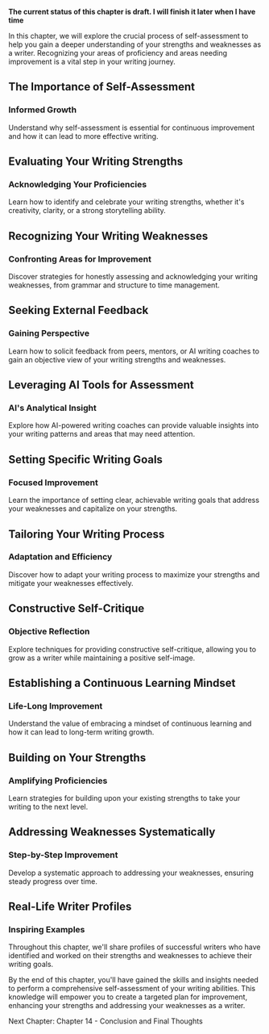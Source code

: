 **The current status of this chapter is draft. I will finish it later when I have time**

In this chapter, we will explore the crucial process of self-assessment to help you gain a deeper understanding of your strengths and weaknesses as a writer. Recognizing your areas of proficiency and areas needing improvement is a vital step in your writing journey.

The Importance of Self-Assessment
---------------------------------

### **Informed Growth**

Understand why self-assessment is essential for continuous improvement and how it can lead to more effective writing.

Evaluating Your Writing Strengths
---------------------------------

### **Acknowledging Your Proficiencies**

Learn how to identify and celebrate your writing strengths, whether it's creativity, clarity, or a strong storytelling ability.

Recognizing Your Writing Weaknesses
-----------------------------------

### **Confronting Areas for Improvement**

Discover strategies for honestly assessing and acknowledging your writing weaknesses, from grammar and structure to time management.

Seeking External Feedback
-------------------------

### **Gaining Perspective**

Learn how to solicit feedback from peers, mentors, or AI writing coaches to gain an objective view of your writing strengths and weaknesses.

Leveraging AI Tools for Assessment
----------------------------------

### **AI's Analytical Insight**

Explore how AI-powered writing coaches can provide valuable insights into your writing patterns and areas that may need attention.

Setting Specific Writing Goals
------------------------------

### **Focused Improvement**

Learn the importance of setting clear, achievable writing goals that address your weaknesses and capitalize on your strengths.

Tailoring Your Writing Process
------------------------------

### **Adaptation and Efficiency**

Discover how to adapt your writing process to maximize your strengths and mitigate your weaknesses effectively.

Constructive Self-Critique
--------------------------

### **Objective Reflection**

Explore techniques for providing constructive self-critique, allowing you to grow as a writer while maintaining a positive self-image.

Establishing a Continuous Learning Mindset
------------------------------------------

### **Life-Long Improvement**

Understand the value of embracing a mindset of continuous learning and how it can lead to long-term writing growth.

Building on Your Strengths
--------------------------

### **Amplifying Proficiencies**

Learn strategies for building upon your existing strengths to take your writing to the next level.

Addressing Weaknesses Systematically
------------------------------------

### **Step-by-Step Improvement**

Develop a systematic approach to addressing your weaknesses, ensuring steady progress over time.

Real-Life Writer Profiles
-------------------------

### **Inspiring Examples**

Throughout this chapter, we'll share profiles of successful writers who have identified and worked on their strengths and weaknesses to achieve their writing goals.

By the end of this chapter, you'll have gained the skills and insights needed to perform a comprehensive self-assessment of your writing abilities. This knowledge will empower you to create a targeted plan for improvement, enhancing your strengths and addressing your weaknesses as a writer.

Next Chapter: Chapter 14 - Conclusion and Final Thoughts
